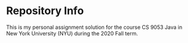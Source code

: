 # Repository Info
This is my personal assignment solution for the course CS 9053 Java in New York University (NYU) during the 2020 Fall term.